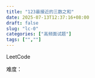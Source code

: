 ```yaml
---
title: "123最接近的三数之和"
date: 2025-07-13T12:37:16+08:00
draft: false
slug: "lc-0"
categories: ["高频面试题"]
tags: ["",""]
---
```


LeetCode

难度：

<!--more-->

```cpp

```
